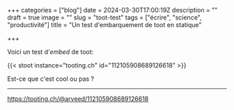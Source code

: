 +++
categories = ["blog"]
date = 2024-03-30T17:00:19Z
description = ""
draft = true
image = ""
slug = "toot-test"
tags = ["écrire", "science", "productivité"]
title = "Un test d'embarquement de toot en statique"

+++



Voici un test d'*embed* de toot:

{{< stoot instance="tooting.ch" id="112105908689126618" >}}

Est-ce que c'est cool ou pas ?
***  

https://tooting.ch/@arveed/112105908689126618